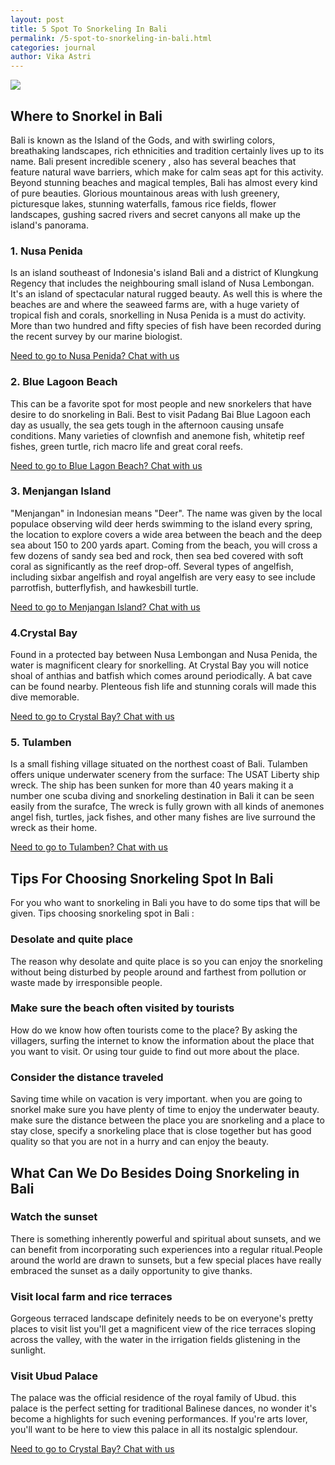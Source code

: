 ```yaml
---
layout: post
title: 5 Spot To Snorkeling In Bali
permalink: /5-spot-to-snorkeling-in-bali.html
categories: journal
author: Vika Astri
---
```


<img src="https://www.maxpixel.net/static/photo/1x/Holiday-Bright-Snorkeling-Diving-Blue-Sea-Water-1551757.jpg" class="post-feat-img img-responsive" />

## Where to Snorkel in Bali

Bali is known as the Island of the Gods, and with swirling colors, breathaking landscapes, rich ethnicities and tradition certainly lives up to its name. Bali present incredible scenery , also has several beaches that feature natural wave barriers, which make for calm seas apt for this activity. Beyond stunning beaches and magical temples, Bali has almost every kind of pure beauties. Glorious mountainous areas with lush greenery, picturesque lakes, stunning waterfalls, famous rice fields, flower landscapes, gushing sacred rivers and secret canyons all make up the island's panorama.

### 1. Nusa Penida

Is an island southeast of Indonesia's island Bali and a district of Klungkung Regency that includes the neighbouring small island of Nusa Lembongan. It's  an island of spectacular natural rugged beauty. As well this is where the beaches are and where the seaweed farms are, with a huge variety of tropical fish and corals, snorkelling in Nusa Penida is a must do activity. More than two hundred and fifty species of fish have been recorded during the recent survey by our marine biologist.

<a href="https://web.whatsapp.com/send?phone={{site.wa}}&text=Hi,%20E-Nyelam%20need%20info%20to%20snorkel%20in%20Bali" class="cta--in--page">Need to go to Nusa Penida? Chat with us</a>

### 2. Blue Lagoon Beach 

This can be a favorite spot for most people and new snorkelers that have desire to do snorkeling in Bali. Best to visit Padang Bai Blue Lagoon each day as usually, the sea gets tough in the afternoon causing unsafe conditions. Many varieties of clownfish and anemone fish, whitetip reef fishes, green turtle, rich macro life and great coral reefs.

<a href="https://web.whatsapp.com/send?phone={{site.wa}}&text=Hi,%20E-Nyelam%20need%20info%20to%20snorkel%20in%20Bali" class="cta--in--page">Need to go to Blue Lagon Beach? Chat with us</a>

### 3. Menjangan Island

"Menjangan" in Indonesian means "Deer". The name was given by the local populace observing wild deer herds swimming to the island every spring, the location to explore covers a wide area between the beach and the deep sea about 150 to 200 yards apart. Coming from the beach, you will cross a few dozens of sandy sea bed and rock, then sea bed covered with soft coral as significantly as the reef drop-off. Several types of angelfish, including sixbar angelfish and royal angelfish are very easy to see include parrotfish, butterflyfish, and hawkesbill turtle.

<a href="https://web.whatsapp.com/send?phone={{site.wa}}&text=Hi,%20E-Nyelam%20need%20info%20to%20snorkel%20in%20Bali" class="cta--in--page">Need to go to Menjangan Island? Chat with us</a>

### 4.Crystal Bay 

Found in a protected bay between Nusa Lembongan and Nusa Penida, the water is magnificent cleary for snorkelling. At Crystal Bay you will notice shoal of anthias and batfish which comes around periodically. A bat cave can be found nearby. Plenteous fish life and stunning corals will made this dive memorable.

<a href="https://web.whatsapp.com/send?phone={{site.wa}}&text=Hi,%20E-Nyelam%20need%20info%20to%20snorkel%20in%20Bali" class="cta--in--page">Need to go to Crystal Bay? Chat with us</a>


### 5. Tulamben 

Is a small fishing village situated on the northest coast of Bali. Tulamben offers unique underwater scenery from the surface: The USAT Liberty ship wreck. The ship has been sunken for more than 40 years making it a number one scuba diving and snorkeling destination in Bali it can be seen easily from the surafce, The wreck is fully grown with all kinds of anemones angel fish, turtles, jack fishes, and other many fishes are live surround the wreck as their home. 

<a href="https://web.whatsapp.com/send?phone={{site.wa}}&text=Hi,%20E-Nyelam%20need%20info%20to%20snorkel%20in%20Bali" class="cta--in--page">Need to go to Tulamben? Chat with us</a>

## Tips For Choosing Snorkeling Spot In Bali

For you who want to snorkeling in Bali you have to do some tips that will be given. Tips choosing snorkeling spot in Bali :

### Desolate and quite place 

The reason why desolate and quite place is so you can enjoy the snorkeling without being disturbed by people around and farthest from pollution or waste made by irresponsible people.

### Make sure the beach often visited by tourists

How do we know how often tourists come to the place? By asking the villagers, surfing the internet to know the information about the place that you want to visit. Or using tour guide to find out more about the place.

### Consider the distance traveled

Saving time while on vacation is very important. when you are going to snorkel make sure you have plenty of time to enjoy the underwater beauty.
make sure the distance between the place you are snorkeling and a place to stay close, specify a snorkeling place that is close together but has good quality so that you are not in a hurry and can enjoy the beauty.

## What Can We Do Besides Doing Snorkeling in Bali

### Watch the sunset

There is something inherently powerful and spiritual about sunsets, and we can benefit from incorporating such experiences into a regular ritual.People around the world are drawn to sunsets, but a few special places have really embraced the sunset as a daily opportunity to give thanks.

### Visit local farm and rice terraces

Gorgeous terraced landscape definitely needs to be on everyone's pretty places to visit list you'll get a magnificent view of the rice terraces sloping across the valley, with the water in the irrigation fields glistening in the sunlight.

### Visit Ubud Palace

The palace was the official residence of the royal family of Ubud. this palace is the perfect setting for traditional Balinese dances, no wonder it's become a highlights for such evening performances. If you're arts lover, you'll want to be here to view this palace in all its nostalgic splendour.

<a href="https://web.whatsapp.com/send?phone={{site.wa}}&text=Hi,%20E-Nyelam%20need%20info%20to%20snorkel%20in%20Bali" class="cta--in--page">Need to go to Crystal Bay? Chat with us</a>
